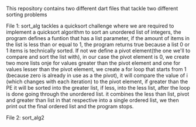 This repository contains two different dart files that tackle two different sorting problems

File 1: sort_alg tackles a quicksort challenge where we are required to implement a quicksort algorithm to sort an unordered list of integers, the program defines a funtion that has a list parameter, if the amount of items in the list is less than or equal to 1, the program returns true because a list 0 or 1 items is technically sorted. If not we define a pivot element(the one we'll to compare and sort the list with), in our case the pivot element is 0, we create two more lists onje for values greater than the pivot element and one for values lesser than the pivot element, we create a for loop that starts from 1 (because zero is already in use as a the pivot), it will compare the value of i (which changes with each iteration) to the pivot element, if greater than the PE it will be sorted into the greater list, if less, into the less list, after the loop is done going through the unordered list.
it combines the less than list, pivot and greater than list in that respective into a single ordered list, we then print out the final ordered list and the program stops.

File 2: sort_alg2 